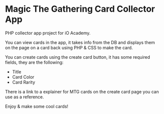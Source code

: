 # Magic The Gathering Card Collector App
PHP collector app project for iO Academy. 

You can view cards in the app, it takes info from the DB and displays them on the page on a card back using PHP & CSS to make the card. 

You can create cards using the create card button, it has some required fields, they are the following:
- Title
- Card Color
- Card Rarity

There is a link to a explainer for MTG cards on the create card page you can use as a reference.

Enjoy & make some cool cards!
